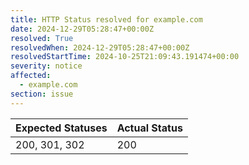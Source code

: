 ```yaml
---
title: HTTP Status resolved for example.com
date: 2024-12-29T05:28:47+00:00Z
resolved: True
resolvedWhen: 2024-12-29T05:28:47+00:00Z
resolvedStartTime: 2024-10-25T21:09:43.191474+00:00
severity: notice
affected:
  - example.com
section: issue
---
```


| Expected Statuses | Actual Status  |
|-------------------|----------------|
| 200, 301, 302 | 200 |
